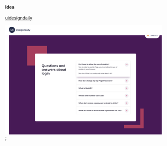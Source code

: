 #### Idea

[uidesigndaily](https://uidesigndaily.com/posts/sketch-accordion-website-day-1175)

![](idea.png);
